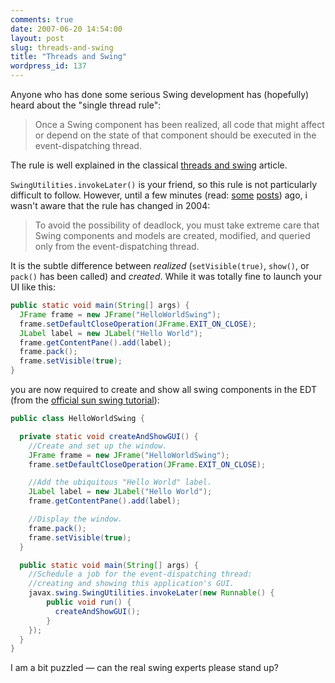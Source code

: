 ```yaml
---
comments: true
date: 2007-06-20 14:54:00
layout: post
slug: threads-and-swing
title: "Threads and Swing"
wordpress_id: 137
---
```


Anyone who has done some serious Swing development has (hopefully) heard about the "single thread rule":

> Once a Swing component has been realized, all code that might affect or depend on the state of that component should be executed in the event-dispatching thread.</p>

The rule is well explained in the classical [threads and swing](http://java.sun.com/products/jfc/tsc/articles/threads/threads1.html) article.

`SwingUtilities.invokeLater()` is your friend, so this rule is not particularly difficult to follow. However, until a few minutes (read: [some](http://weblogs.java.net/blog/cayhorstmann/archive/2007/06/the_single_thre.html) [posts](http://bitguru.wordpress.com/2007/03/21/will-the-real-swing-single-threading-rule-please-stand-up/)) ago, i wasn't aware that the rule has changed in 2004:

> To avoid the possibility of deadlock, you must take extreme care that Swing components and models are created, modified, and queried only from the event-dispatching thread.

It is the subtle difference between _realized_ (`setVisible(true)`, `show()`, or `pack()` has been called) and _created_. While it was totally fine to launch your UI like this:
``` java
public static void main(String[] args) {
  JFrame frame = new JFrame("HelloWorldSwing");
  frame.setDefaultCloseOperation(JFrame.EXIT_ON_CLOSE);
  JLabel label = new JLabel("Hello World");
  frame.getContentPane().add(label);
  frame.pack();
  frame.setVisible(true);
}
```
you are now required to create and show all swing components in the EDT (from the [official sun swing tutorial](http://java.sun.com/docs/books/tutorial/uiswing/examples/start/HelloWorldSwingProject/src/start/HelloWorldSwing.java)):
``` java
public class HelloWorldSwing {

  private static void createAndShowGUI() {
    //Create and set up the window.
    JFrame frame = new JFrame("HelloWorldSwing");
    frame.setDefaultCloseOperation(JFrame.EXIT_ON_CLOSE);

    //Add the ubiquitous "Hello World" label.
    JLabel label = new JLabel("Hello World");
    frame.getContentPane().add(label);

    //Display the window.
    frame.pack();
    frame.setVisible(true);
  }

  public static void main(String[] args) {
    //Schedule a job for the event-dispatching thread:
    //creating and showing this application's GUI.
    javax.swing.SwingUtilities.invokeLater(new Runnable() {
        public void run() {
          createAndShowGUI();
        }
    });
  }
}
``` 
I am a bit puzzled — can the real swing experts please stand up?
